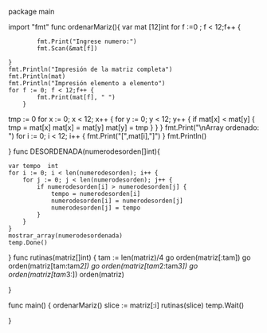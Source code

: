 package main

import "fmt"
func ordenarMariz(){
 	var mat [12]int
    for f :=0 ; f < 12;f++ {

            fmt.Print("Ingrese numero:")
            fmt.Scan(&mat[f])

    }
    fmt.Println("Impresión de la matriz completa")
    fmt.Println(mat)
    fmt.Println("Impresión elemento a elemento")
    for f := 0; f < 12;f++ {
            fmt.Print(mat[f], " ")
        }

tmp := 0
    for x := 0; x < 12; x++ {
        for y := 0; y < 12; y++ {
            if mat[x] < mat[y] {
                tmp = mat[x]
                mat[x] = mat[y]
                mat[y] = tmp
            }
        }
    }
    fmt.Print("\nArray ordenado: ")
    for i := 0; i < 12; i++ {
        fmt.Print("[",mat[i],"]")
    }
    fmt.Println()

}
func DESORDENADA(numerodesorden[]int){

 	var tempo  int
	for i := 0; i < len(numerodesorden); i++ {
	  	for j := 0; j < len(numerodesorden); j++ {
	   		if numerodesorden[i] > numerodesorden[j] {
	    		tempo = numerodesorden[i]
	    		numerodesorden[i] = numerodesorden[j]
	    		numerodesorden[j] = tempo
	   		}
	  	}
	}
	mostrar_array(numerodesordenada)
	temp.Done()
}
func rutinas(matriz[]int) {
	tam := len(matriz)/4
	go orden(matriz[:tam])
	go orden(matriz[tam:tam*2])
	go orden(matriz[tam*2:tam*3])
	go orden(matriz[tam*3:])
	orden(matriz)

}

func main() {
		ordenarMariz()
  	slice := matriz[:i]
  	rutinas(slice)
  	temp.Wait()

}
